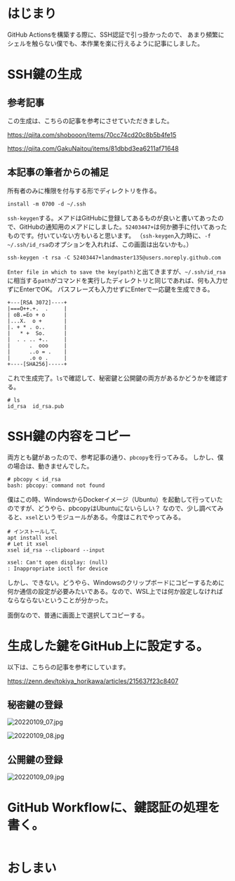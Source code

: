 # はじまり

GitHub Actionsを構築する際に、SSH認証で引っ掛かったので、
あまり頻繁にシェルを触らない僕でも、本作業を楽に行えるように記事にしました。

# SSH鍵の生成

## 参考記事

この生成は、こちらの記事を参考にさせていただきました。

https://qiita.com/shobooon/items/70cc74cd20c8b5b4fe15

https://qiita.com/GakuNaitou/items/81dbbd3ea6211af71648

## 本記事の筆者からの補足

所有者のみに権限を付与する形でディレクトリを作る。

```shell
install -m 0700 -d ~/.ssh
```

`ssh-keygen`する。メアドはGitHubに登録してあるものが良いと書いてあったので、GitHubの通知用のメアドにしました。`52403447+`は何か勝手に付いてあったものです。付いていない方もいると思います。
（`ssh-keygen`入力時に、`-f ~/.ssh/id_rsa`のオプションを入れれば、この画面は出ないかも。）

```shell
ssh-keygen -t rsa -C 52403447+landmaster135@users.noreply.github.com
```

`Enter file in which to save the key(path)`と出てきますが、`~/.ssh/id_rsa`に相当する`path`がコマンドを実行したディレクトリと同じであれば、何も入力せずにEnterでOK。
パスフレーズも入力せずにEnterで一応鍵を生成できる。

```shell
+---[RSA 3072]----+
|===O++.+.  .     |
| oB.=Eo + o      |
|...X.  o +       |
|. + * . o..      |
|   * +  So.      |
|  . . .. +..     |
|      .  ooo     |
|      ..o = .    |
|      .o o .     |
+----[SHA256]-----+
```

これで生成完了。`ls`で確認して、秘密鍵と公開鍵の両方があるかどうかを確認する。

```shell
# ls
id_rsa  id_rsa.pub
```

# SSH鍵の内容をコピー

両方とも鍵があったので、参考記事の通り、`pbcopy`を行ってみる。
しかし、僕の場合は、動きませんでした。

```shell
# pbcopy < id_rsa
bash: pbcopy: command not found
```

僕はこの時、WindowsからDockerイメージ（Ubuntu）を起動して行っていたのですが、どうやら、pbcopyはUbuntuにないらしい？
なので、少し調べてみると、`xsel`というモジュールがある。今度はこれでやってみる。

```shell
# インストールして、
apt install xsel
# Let it xsel
xsel id_rsa --clipboard --input

xsel: Can't open display: (null)
: Inappropriate ioctl for device
```

しかし、できない。どうやら、Windowsのクリップボードにコピーするために何か通信の設定が必要みたいである。なので、WSL上では何か設定しなければならならないということが分かった。

面倒なので、普通に画面上で選択してコピーする。

# 生成した鍵をGitHub上に設定する。

以下は、こちらの記事を参考にしています。

https://zenn.dev/tokiya_horikawa/articles/215637f23c8407

## 秘密鍵の登録

![20220109_07.jpg](https://qiita-image-store.s3.ap-northeast-1.amazonaws.com/0/265324/c518ea2d-1631-70a2-4e76-37aee75c6c93.jpeg)

![20220109_08.jpg](https://qiita-image-store.s3.ap-northeast-1.amazonaws.com/0/265324/c27901a0-6a9e-de11-cb3a-ca967ec06957.jpeg)


## 公開鍵の登録

![20220109_09.jpg](https://qiita-image-store.s3.ap-northeast-1.amazonaws.com/0/265324/655435a1-1639-7dd7-60da-84758e10e1a9.jpeg)


# GitHub Workflowに、鍵認証の処理を書く。

```yaml

```


# おしまい

